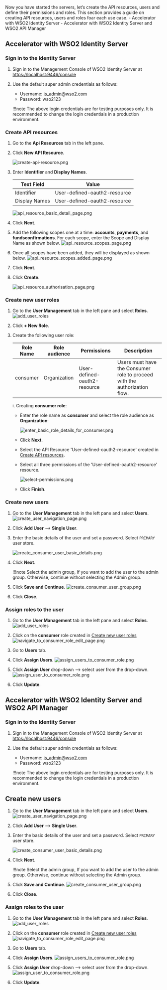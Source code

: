 Now you have started the servers, let’s create the API resources, users and define their permissions and roles. This section provides a guide on creating API resources, users and roles foar each use case.
    - Accelerator with WSO2 Identity Server
    - Accelerator with WSO2 Identity Server and WSO2 API Manager

## Accelerator with WSO2 Identity Server

### Sign in to the Identity Server
 
1. Sign in to the Management Console of WSO2 Identity Server at [https://localhost:9446/console](https://localhost:9446/console)

2. Use the default super admin credentials as follows:
    - Username: is_admin@wso2.com
    - Password: wso2123
    
    !!!note
        The above login credentials are for testing purposes only. It is recommended to change the login credentials in 
        a production environment.

### Create API resources

1. Go to the **Api Resources** tab in the left pane.

2. Click **New API Resource**.

      ![create-api-resource.png](../assets/img/get-started/quick-start-guide/create-api-resource.png)
    
3. Enter **Identifier** and **Display Names**.

      | Text Field    | Value                        | 
      |---------------|------------------------------|
      | Identifier    | User-defined-oauth2-resource |
      | Display Names | User-defined-oauth2-resource |

      ![api_resource_basic_detail_page.png](../assets/img/get-started/quick-start-guide/api_resource_basic_detail_page.png)

4. Click **Next**.

5. Add the following scopes one at a time: **accounts**, **payments**, and **fundsconfirmations**. 
   For each scope, enter the Scope and Display Name as shown below.
    ![api_resource_scopes_page.png](../assets/img/get-started/quick-start-guide/api_resource_scopes_page.png)

6. Once all scopes have been added, they will be displayed as shown below.
    ![api_resource_scopes_added_page.png](../assets/img/get-started/quick-start-guide/api_resource_scopes_added_page.png)

7. Click **Next**.

8. Click **Create**.

    ![api_resource_authorisation_page.png](../assets/img/get-started/quick-start-guide/api_resource_authorisation_page.png)

### Create new user roles

1. Go to the **User Management** tab in the left pane and select **Roles**. 
   ![add_user_roles](../assets/img/get-started/quick-start-guide/go-to-add-user-roles.png)
2. Click **+ New Role**.
3. Create the following user role:   
  
    | Role Name | Role audience  | Permissions                  | Description                                                               |
    |-----------|----------------|------------------------------|---------------------------------------------------------------------------|
    | consumer  | Organization   | User-defined-oauth2-resource | Users must have the Consumer role to proceed with the authorization flow. |
    
    i. Creating **consumer role**:
    
      - Enter the role name as **consumer** and select the role audience as **Organization**:
      
        ![enter_basic_role_details_for_consumer.png](../assets/img/get-started/quick-start-guide/enter_basic_role_details_for_consumer.png)
      
      - Click **Next**.
      
      - Select the API Resource 'User-defined-oauth2-resource' created in [Create API resources](#create-api-resources).
      - Select all three permissions of the 'User-defined-oauth2-resource' resource.
      
        ![select-permissions.png](../assets/img/get-started/quick-start-guide/select-permissions.png)
            
      - Click **Finish**.
 
### Create new users

1. Go to the **User Management** tab in the left pane and select **Users**.
   ![create_user_navigation_page.png](../assets/img/get-started/quick-start-guide/create_user_navigation_page.png)

2. Click **Add User** --> **Single User**.
3. Enter the basic details of the user and set a password. Select `PRIMARY` user store.

    ![create_consumer_user_basic_details.png](../assets/img/get-started/quick-start-guide/create_consumer_user_basic_details.png)

4. Click **Next**.

    !!!note 
           Select the admin group, If you want to add the user to the admin group. Otherwise, continue without selecting the Admin group.

5. Click **Save and Continue**.
    ![create_consumer_user_group.png](../assets/img/get-started/quick-start-guide/create_consumer_user_group.png)

6. Click **Close**.

### Assign roles to the user
1. Go to the **User Management** tab in the left pane and select **Roles**.
   ![add_user_roles](../assets/img/get-started/quick-start-guide/go-to-add-user-roles.png)

2. Click on the **consumer** role created in [Create new user roles](#create-new-user-roles)
    ![navigate_to_consumer_role_edit_page.png](../assets/img/get-started/quick-start-guide/navigate_to_consumer_role_edit_page.png)

3. Go to **Users** tab.
4. Click **Assign Users**.
    ![assign_users_to_consumer_role.png](../assets/img/get-started/quick-start-guide/assign_users_to_consumer_role.png)

5. Click **Assign User** drop-down --> select user from the drop-down.
    ![assign_user_to_consumer_role.png](../assets/img/get-started/quick-start-guide/assign_user_to_consumer_role.png)

6. Click **Update**.

## Accelerator with WSO2 Identity Server and WSO2 API Manager

### Sign in to the Identity Server
 
1. Sign in to the Management Console of WSO2 Identity Server at [https://localhost:9446/console](https://localhost:9446/console)

2. Use the default super admin credentials as follows:
    - Username: is_admin@wso2.com
    - Password: wso2123
    
    !!!note
        The above login credentials are for testing purposes only. It is recommended to change the login credentials in 
        a production environment.

## Create new users

1. Go to the **User Management** tab in the left pane and select **Users**.
   ![create_user_navigation_page.png](../assets/img/get-started/quick-start-guide/create_user_navigation_page.png)

2. Click **Add User** --> **Single User**.
3. Enter the basic details of the user and set a password. Select `PRIMARY` user store.

    ![create_consumer_user_basic_details.png](../assets/img/get-started/quick-start-guide/create_consumer_user_basic_details.png)

4. Click **Next**.

    !!!note 
           Select the admin group, If you want to add the user to the admin group. Otherwise, continue without selecting the Admin group.

5. Click **Save and Continue**.
    ![create_consumer_user_group.png](../assets/img/get-started/quick-start-guide/create_consumer_user_group.png)

6. Click **Close**.

### Assign roles to the user
1. Go to the **User Management** tab in the left pane and select **Roles**.
   ![add_user_roles](../assets/img/get-started/quick-start-guide/go-to-add-user-roles.png)

2. Click on the **consumer** role created in [Create new user roles](#create-new-user-roles)
    ![navigate_to_consumer_role_edit_page.png](../assets/img/get-started/quick-start-guide/navigate_to_consumer_role_edit_page.png)

3. Go to **Users** tab.
4. Click **Assign Users**.
    ![assign_users_to_consumer_role.png](../assets/img/get-started/quick-start-guide/assign_users_to_consumer_role.png)

5. Click **Assign User** drop-down --> select user from the drop-down.
    ![assign_user_to_consumer_role.png](../assets/img/get-started/quick-start-guide/assign_user_to_consumer_role.png)

6. Click **Update**.